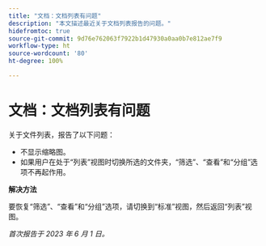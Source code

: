 ```yaml
---
title: "文档：文档列表有问题"
description: "本文描述最近关于文档列表报告的问题。"
hidefromtoc: true
source-git-commit: 9d76e762063f7922b1d47930a0aa0b7e812ae7f9
workflow-type: ht
source-wordcount: '80'
ht-degree: 100%

---
```



# 文档：文档列表有问题

<!--This article is on the WF and WFP TOCs-->

关于文件列表，报告了以下问题：

* 不显示缩略图。
* 如果用户在处于“列表”视图时切换所选的文件夹，“筛选”、“查看”和“分组”选项不再起作用。

**解决方法**

要恢复“筛选”、“查看”和“分组”选项，请切换到“标准”视图，然后返回“列表”视图。

_首次报告于 2023 年 6 月 1 日。_

